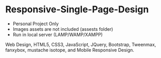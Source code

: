 # Responsive-Single-Page-Design
- Personal Project Only
- Images assets are not included (assests folder)
- Run in local server (LAMP/WAMP/XAMPP)

Web Design, HTML5, CSS3, JavaScript, JQuery, Bootstrap, Tweenmax, fanxybox, mustache isotope, and Mobile Responsive Design.
